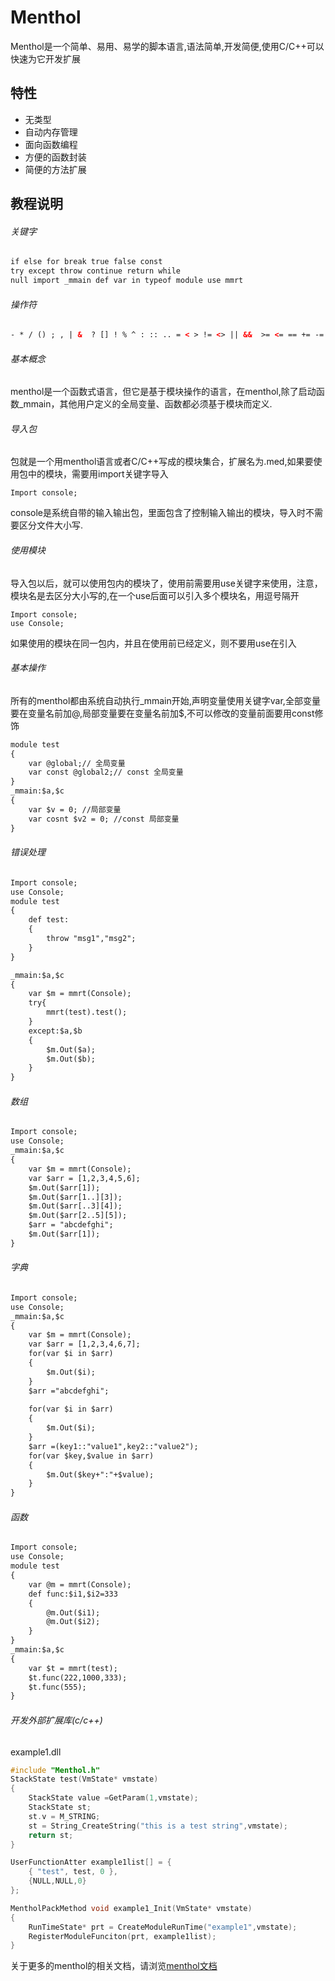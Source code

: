 



# Menthol
Menthol是一个简单、易用、易学的脚本语言,语法简单,开发简便,使用C/C++可以快速为它开发扩展

## 特性
* 无类型
* 自动内存管理
* 面向函数编程
* 方便的函数封装
* 简便的方法扩展



## 教程说明

###### 关键字
```html
if else for break true false const
try except throw continue return while
null import _mmain def var in typeof module use mmrt
```

###### 操作符
```html
- * / () ; , | &  ? [] ! % ^ : :: .. = < > != <> || &&  >= <= == += -= /= *= %= &= |= ^= << >> **
```
###### 基本概念
menthol是一个函数式语言，但它是基于模块操作的语言，在menthol,除了启动函数_mmain，其他用户定义的全局变量、函数都必须基于模块而定义.

###### 导入包
包就是一个用menthol语言或者C/C++写成的模块集合，扩展名为.med,如果要使用包中的模块，需要用import关键字导入

    Import console;

console是系统自带的输入输出包，里面包含了控制输入输出的模块，导入时不需要区分文件大小写.

###### 使用模块
导入包以后，就可以使用包内的模块了，使用前需要用use关键字来使用，注意，模块名是去区分大小写的,在一个use后面可以引入多个模块名，用逗号隔开

    Import console;
    use Console;

如果使用的模块在同一包内，并且在使用前已经定义，则不要用use在引入

###### 基本操作
所有的menthol都由系统自动执行_mmain开始,声明变量使用关键字var,全部变量要在变量名前加@,局部变量要在变量名前加$,不可以修改的变量前面要用const修饰
```html
module test
{
	var @global;// 全局变量
	var const @global2;// const 全局变量
}
_mmain:$a,$c
{    
	var $v = 0; //局部变量
	var cosnt $v2 = 0; //const 局部变量
}
```
###### 错误处理

```html
Import console;
use Console;
module test
{
	def test:
	{	    
	    throw "msg1","msg2";
	}
}

_mmain:$a,$c
{    
	var $m = mmrt(Console);
	try{
		mmrt(test).test();
	}
	except:$a,$b
	{
		$m.Out($a);
		$m.Out($b);
	}
}

```

###### 数组

```html
Import console;
use Console;
_mmain:$a,$c
{    
	var $m = mmrt(Console);
	var $arr = [1,2,3,4,5,6];
	$m.Out($arr[1]);
	$m.Out($arr[1..][3]);
	$m.Out($arr[..3][4]);
	$m.Out($arr[2..5][5]);
	$arr = "abcdefghi";
	$m.Out($arr[1]);
}


```




###### 字典

```html
Import console;
use Console;
_mmain:$a,$c
{    
	var $m = mmrt(Console);
    var $arr = [1,2,3,4,6,7];
	for(var $i in $arr)
	{
		$m.Out($i);
	}
	$arr ="abcdefghi";
	
	for(var $i in $arr)
	{
		$m.Out($i);
	}
	$arr =(key1::"value1",key2::"value2");
	for(var $key,$value in $arr)
	{
		$m.Out($key+":"+$value);
	}
}

```


###### 函数

```html
Import console;
use Console;
module test
{
	var @m = mmrt(Console);
	def func:$i1,$i2=333
	{	
		@m.Out($i1);
		@m.Out($i2);
	}
}
_mmain:$a,$c
{	
	var $t = mmrt(test);
	$t.func(222,1000,333);
	$t.func(555);
}


```


###### 开发外部扩展库(c/c++)
example1.dll

```cpp
#include "Menthol.h"
StackState test(VmState* vmstate)
{
    StackState value =GetParam(1,vmstate);
	StackState st;
	st.v = M_STRING;
	st = String_CreateString("this is a test string",vmstate);
	return st;
}

UserFunctionAtter example1list[] = {
	{ "test", test, 0 },
	{NULL,NULL,0}
};

MentholPackMethod void example1_Init(VmState* vmstate)
{
    RunTimeState* prt = CreateModuleRunTime("example1",vmstate);
	RegisterModuleFunciton(prt, example1list);
}

```
关于更多的menthol的相关文档，请浏览[menthol文档][1]

  [1]: http://www.ltplayer.com/doc/menthol/index.html